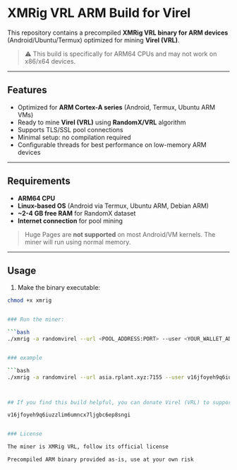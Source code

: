 # XMRig VRL ARM Build for Virel

This repository contains a precompiled **XMRig VRL binary for ARM devices** (Android/Ubuntu/Termux) optimized for mining **Virel (VRL)**.  

> ⚠️ This build is specifically for ARM64 CPUs and may not work on x86/x64 devices.

---

## Features

- Optimized for **ARM Cortex-A series** (Android, Termux, Ubuntu ARM VMs)
- Ready to mine **Virel (VRL)** using **RandomX/VRL** algorithm
- Supports TLS/SSL pool connections
- Minimal setup: no compilation required
- Configurable threads for best performance on low-memory ARM devices

---

## Requirements

- **ARM64 CPU**
- **Linux-based OS** (Android via Termux, Ubuntu ARM, Debian ARM)
- **~2-4 GB free RAM** for RandomX dataset
- **Internet connection** for pool mining

> Huge Pages are **not supported** on most Android/VM kernels. The miner will run using normal memory.

---

## Usage

1. Make the binary executable:
```bash
chmod +x xmrig


### Run the miner:

```bash
./xmrig -a randomvirel --url <POOL_ADDRESS:PORT> --user <YOUR_WALLET_ADDRESS.WORKER_NAME> --tls


### example

```bash
./xmrig -a randomvirel --url asia.rplant.xyz:7155 --user v16jfoyeh9q6iuzzlim6umncx7ljgbc6ep8sngi.Eixa --tls



## If you find this build helpful, you can donate Virel (VRL) to support development:

v16jfoyeh9q6iuzzlim6umncx7ljgbc6ep8sngi


### License

The miner is XMRig VRL, follow its official license

Precompiled ARM binary provided as-is, use at your own risk
